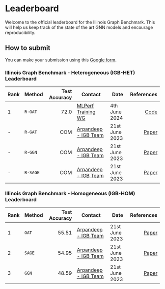 # Leaderboard

Welcome to the official leaderboard for the Illinois Graph Benchmark. This will help us keep track of the state of the art GNN models and encourage reproducibility. 

## How to submit

You can make your submission using this [Google form](https://forms.gle/h88sdFx173jHRkmb7).

### Illinois Graph Benchmark - Heterogeneous (IGB-HET) Leaderboard
| Rank | Method | Test Accuracy | Contact | Date | References |
| -- | -- | --: | -- | -- | --: | 
|  1  | `R-GAT`  |  72.0  |  [MLPerf Training WG](mailto:deepak.r.canchi@intel.com)     | 4th June 2024    |   [Code](https://github.com/mlcommons/training/tree/master/graph_neural_network) |
|  -  |    `R-GAT`    |  OOM   |  [Arpandeep - IGB Team](mailto:arpandeepk@gmail.com)   |  21st June 2023  |   [Paper](https://arxiv.org/pdf/2302.13522.pdf)   |
|  -  |    `R-GGN`    |  OOM   |  [Arpandeep - IGB Team](mailto:arpandeepk@gmail.com)   |  21st June 2023  |   [Paper](https://arxiv.org/pdf/2302.13522.pdf)   |
|  -  |    `R-SAGE`    |  OOM   |  [Arpandeep - IGB Team](mailto:arpandeepk@gmail.com)   |  21st June 2023  |   [Paper](https://arxiv.org/pdf/2302.13522.pdf)   |

### Illinois Graph Benchmark - Homogeneous (IGB-HOM) Leaderboard
| Rank | Method | Test Accuracy | Contact | Date | References |
| -- | -- | --: | -- | -- | --: | 
|  1  |    `GAT`    |  55.51   |  [Arpandeep - IGB Team](mailto:arpandeepk@gmail.com)   |  21st June 2023  |   [Paper](https://arxiv.org/pdf/2302.13522.pdf)   |
|  2  |    `SAGE`    |  54.95   |  [Arpandeep - IGB Team](mailto:arpandeepk@gmail.com)   |  21st June 2023  |   [Paper](https://arxiv.org/pdf/2302.13522.pdf)   |
|  3  |    `GGN`    |  48.59   |  [Arpandeep - IGB Team](mailto:arpandeepk@gmail.com)   |  21st June 2023  |   [Paper](https://arxiv.org/pdf/2302.13522.pdf)   |
